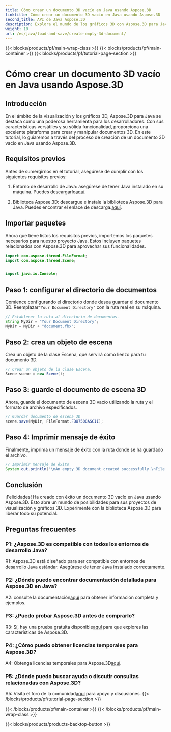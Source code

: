 ```yaml
---
title: Cómo crear un documento 3D vacío en Java usando Aspose.3D
linktitle: Cómo crear un documento 3D vacío en Java usando Aspose.3D
second_title: API de Java Aspose.3D
description: Explora el mundo de los gráficos 3D con Aspose.3D para Java. Siga nuestra guía paso a paso para crear un documento 3D vacío sin esfuerzo.
weight: 10
url: /es/java/load-and-save/create-empty-3d-document/
---
```


{{< blocks/products/pf/main-wrap-class >}}
{{< blocks/products/pf/main-container >}}
{{< blocks/products/pf/tutorial-page-section >}}

# Cómo crear un documento 3D vacío en Java usando Aspose.3D

## Introducción

En el ámbito de la visualización y los gráficos 3D, Aspose.3D para Java se destaca como una poderosa herramienta para los desarrolladores. Con sus características versátiles y su sólida funcionalidad, proporciona una excelente plataforma para crear y manipular documentos 3D. En este tutorial, lo guiaremos a través del proceso de creación de un documento 3D vacío en Java usando Aspose.3D.

## Requisitos previos

Antes de sumergirnos en el tutorial, asegúrese de cumplir con los siguientes requisitos previos:

1.  Entorno de desarrollo de Java: asegúrese de tener Java instalado en su máquina. Puedes descargarlo[aquí](https://www.java.com/download/).

2.  Biblioteca Aspose.3D: descargue e instale la biblioteca Aspose.3D para Java. Puedes encontrar el enlace de descarga.[aquí](https://releases.aspose.com/3d/java/).

## Importar paquetes

Ahora que tiene listos los requisitos previos, importemos los paquetes necesarios para nuestro proyecto Java. Estos incluyen paquetes relacionados con Aspose.3D para aprovechar sus funcionalidades.

```java
import com.aspose.threed.FileFormat;
import com.aspose.threed.Scene;


import java.io.Console;
```

## Paso 1: configurar el directorio de documentos

Comience configurando el directorio donde desea guardar el documento 3D. Reemplazar`"Your Document Directory"` con la ruta real en su máquina.

```java
// Establecer la ruta al directorio de documentos.
String MyDir = "Your Document Directory";
MyDir = MyDir + "document.fbx";
```

## Paso 2: crea un objeto de escena

Crea un objeto de la clase Escena, que servirá como lienzo para tu documento 3D.

```java
// Crear un objeto de la clase Escena.
Scene scene = new Scene();
```

## Paso 3: guarde el documento de escena 3D

Ahora, guarde el documento de escena 3D vacío utilizando la ruta y el formato de archivo especificados.

```java
// Guardar documento de escena 3D
scene.save(MyDir, FileFormat.FBX7500ASCII);
```

## Paso 4: Imprimir mensaje de éxito

Finalmente, imprima un mensaje de éxito con la ruta donde se ha guardado el archivo.

```java
// Imprimir mensaje de éxito
System.out.println("\nAn empty 3D document created successfully.\nFile saved at " + MyDir);
```

## Conclusión

¡Felicidades! Ha creado con éxito un documento 3D vacío en Java usando Aspose.3D. Esto abre un mundo de posibilidades para sus proyectos de visualización y gráficos 3D. Experimente con la biblioteca Aspose.3D para liberar todo su potencial.

## Preguntas frecuentes

### P1: ¿Aspose.3D es compatible con todos los entornos de desarrollo Java?

R1: Aspose.3D está diseñado para ser compatible con entornos de desarrollo Java estándar. Asegúrese de tener Java instalado correctamente.

### P2: ¿Dónde puedo encontrar documentación detallada para Aspose.3D en Java?

 A2: consulte la documentación[aquí](https://reference.aspose.com/3d/java/) para obtener información completa y ejemplos.

### P3: ¿Puedo probar Aspose.3D antes de comprarlo?

 R3: Sí, hay una prueba gratuita disponible[aquí](https://releases.aspose.com/) para que explores las características de Aspose.3D.

### P4: ¿Cómo puedo obtener licencias temporales para Aspose.3D?

 A4: Obtenga licencias temporales para Aspose.3D[aquí](https://purchase.aspose.com/temporary-license/).

### P5: ¿Dónde puedo buscar ayuda o discutir consultas relacionadas con Aspose.3D?

 A5: Visita el foro de la comunidad[aquí](https://forum.aspose.com/c/3d/18) para apoyo y discusiones.
{{< /blocks/products/pf/tutorial-page-section >}}

{{< /blocks/products/pf/main-container >}}
{{< /blocks/products/pf/main-wrap-class >}}

{{< blocks/products/products-backtop-button >}}
